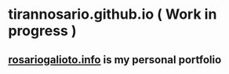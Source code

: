 # tirannosario.github.io ( Work in progress )
## [rosariogalioto.info](https://rosariogalioto.info) is my personal portfolio